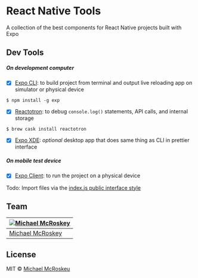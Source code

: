 # React Native Tools

A collection of the best components for React Native projects built with Expo

## Dev Tools

##### On development computer
- [x] [Expo CLI](https://docs.expo.io/versions/latest/workflow/exp-cli): to build project from terminal and output live reloading app on simulator or physical device
```
$ npm install -g exp
```
- [x] [Reactotron](https://github.com/infinitered/reactotron): to debug `console.log()` statements, API calls, and internal storage
```
$ brew cask install reactotron
```
- [x] [Expo XDE](https://expo.io/tools): *optional* desktop app that does same thing as CLI in prettier interface

##### On mobile test device
- [x] [Expo Client](https://expo.io/tools#client): to run the project on a physical device


Todo: Import files via the [index.js public interface style](https://alligator.io/react/index-js-public-interfaces/)


## Team

| [![Michael McRoskey](https://gravatar.com/avatar/ce0c2e24fff57bb3159aa6ee5b60323a?s=144)](https://michaelmcroskey.com) |
|---|
|[Michael McRoskey](https://michaelmcroskey.com) |


## License

MIT © [Michael McRoskeu](https://michaelmcroskey.com)